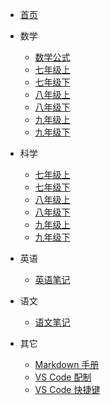 -   [首页](/)

-   数学

    -   [数学公式](/docs/math/note)
    -   [七年级上](/docs/math/7a)
    -   [七年级下](/docs/math/7b)
    -   [八年级上](/docs/math/8a)
    -   [八年级下](/docs/math/8b)
    -   [九年级上](/docs/math/9a)
    -   [九年级下](/docs/math/9b)

-   科学

    -   [七年级上](/docs/science/7a)
    -   [七年级下](/docs/science/7b)
    -   [八年级上](/docs/science/8a)
    -   [八年级下](/docs/science/8b)
    -   [九年级上](/docs/science/9a)
    -   [九年级下](/docs/science/9b)

-   英语

    -   [英语笔记](/docs/english/note)

-   语文

    -   [语文笔记](/docs/chinese/note)

-   其它
    -   [Markdown 手册](/docs/other/markdown)
    -   [VS Code 配制](doc/vscode/settings)
    -   [VS Code 快捷键](doc/vscode/keyboard)
